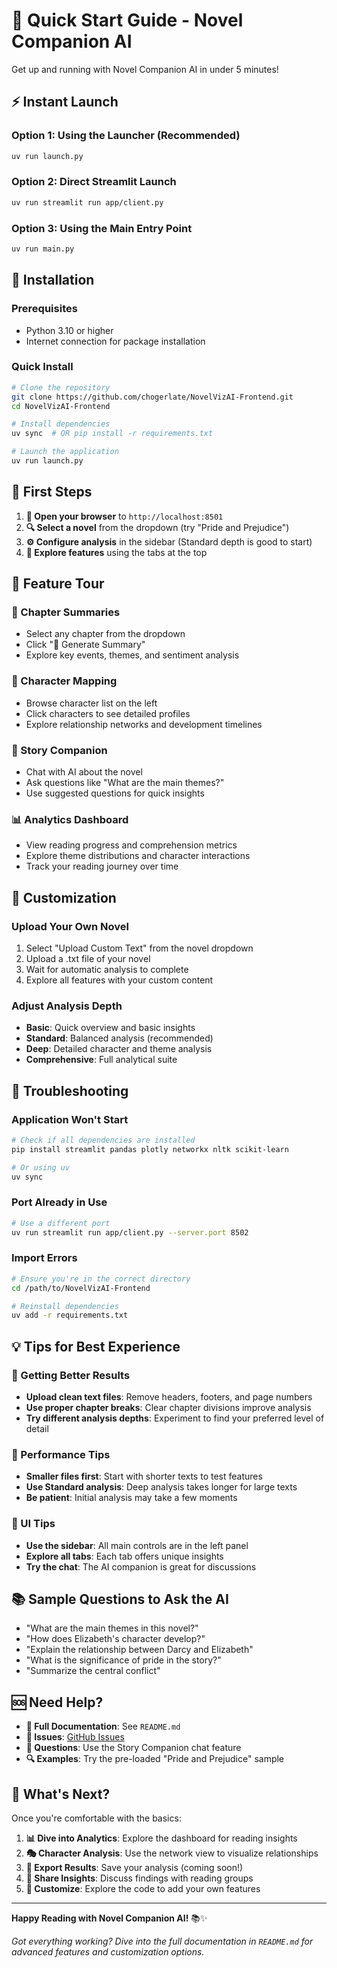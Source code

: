 # 🚀 Quick Start Guide - Novel Companion AI

Get up and running with Novel Companion AI in under 5 minutes!

## ⚡ Instant Launch

### Option 1: Using the Launcher (Recommended)
```bash
uv run launch.py
```

### Option 2: Direct Streamlit Launch
```bash
uv run streamlit run app/client.py
```

### Option 3: Using the Main Entry Point
```bash
uv run main.py
```

## 🔧 Installation

### Prerequisites
- Python 3.10 or higher
- Internet connection for package installation

### Quick Install
```bash
# Clone the repository
git clone https://github.com/chogerlate/NovelVizAI-Frontend.git
cd NovelVizAI-Frontend

# Install dependencies
uv sync  # OR pip install -r requirements.txt

# Launch the application
uv run launch.py
```

## 🎯 First Steps

1. **📖 Open your browser** to `http://localhost:8501`
2. **🔍 Select a novel** from the dropdown (try "Pride and Prejudice")
3. **⚙️ Configure analysis** in the sidebar (Standard depth is good to start)
4. **🚀 Explore features** using the tabs at the top

## 🌟 Feature Tour

### 📖 Chapter Summaries
- Select any chapter from the dropdown
- Click "🔄 Generate Summary" 
- Explore key events, themes, and sentiment analysis

### 👥 Character Mapping  
- Browse character list on the left
- Click characters to see detailed profiles
- Explore relationship networks and development timelines

### 💬 Story Companion
- Chat with AI about the novel
- Ask questions like "What are the main themes?"
- Use suggested questions for quick insights

### 📊 Analytics Dashboard
- View reading progress and comprehension metrics
- Explore theme distributions and character interactions
- Track your reading journey over time

## 🎨 Customization

### Upload Your Own Novel
1. Select "Upload Custom Text" from the novel dropdown
2. Upload a .txt file of your novel
3. Wait for automatic analysis to complete
4. Explore all features with your custom content

### Adjust Analysis Depth
- **Basic**: Quick overview and basic insights
- **Standard**: Balanced analysis (recommended)
- **Deep**: Detailed character and theme analysis
- **Comprehensive**: Full analytical suite

## 🔧 Troubleshooting

### Application Won't Start
```bash
# Check if all dependencies are installed
pip install streamlit pandas plotly networkx nltk scikit-learn

# Or using uv
uv sync
```

### Port Already in Use
```bash
# Use a different port
uv run streamlit run app/client.py --server.port 8502
```

### Import Errors
```bash
# Ensure you're in the correct directory
cd /path/to/NovelVizAI-Frontend

# Reinstall dependencies
uv add -r requirements.txt
```

## 💡 Tips for Best Experience

### 🎯 Getting Better Results
- **Upload clean text files**: Remove headers, footers, and page numbers
- **Use proper chapter breaks**: Clear chapter divisions improve analysis
- **Try different analysis depths**: Experiment to find your preferred level of detail

### 🚀 Performance Tips
- **Smaller files first**: Start with shorter texts to test features
- **Use Standard analysis**: Deep analysis takes longer for large texts
- **Be patient**: Initial analysis may take a few moments

### 🎨 UI Tips
- **Use the sidebar**: All main controls are in the left panel
- **Explore all tabs**: Each tab offers unique insights
- **Try the chat**: The AI companion is great for discussions

## 📚 Sample Questions to Ask the AI

- "What are the main themes in this novel?"
- "How does Elizabeth's character develop?"
- "Explain the relationship between Darcy and Elizabeth"
- "What is the significance of pride in the story?"
- "Summarize the central conflict"

## 🆘 Need Help?

- **📖 Full Documentation**: See `README.md`
- **🐛 Issues**: [GitHub Issues](https://github.com/chogerlate/NovelVizAI-Frontend/issues)
- **💬 Questions**: Use the Story Companion chat feature
- **🔍 Examples**: Try the pre-loaded "Pride and Prejudice" sample

## 🎉 What's Next?

Once you're comfortable with the basics:

1. **📊 Dive into Analytics**: Explore the dashboard for reading insights
2. **🎭 Character Analysis**: Use the network view to visualize relationships
3. **📝 Export Results**: Save your analysis (coming soon!)
4. **🤝 Share Insights**: Discuss findings with reading groups
5. **🔧 Customize**: Explore the code to add your own features

---

**Happy Reading with Novel Companion AI!** 📚✨

*Got everything working? Dive into the full documentation in `README.md` for advanced features and customization options.* 